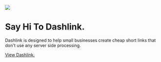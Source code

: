 <img src="https://lh4.googleusercontent.com/gUDO2p8Fv-cTr7XCOnBLByK1n6LpCAEsFI61dwJfOfnTJ7zzjt1fqptkaxcC8l0ybPJrIlfVQ7FVwJtukNyF=w1920-h937-rw">

# Say Hi To Dashlink.

Dashlink is designed to help small businesses create cheap short links that don't use any server side processing.

<a href="https://dashlink.co">View Dashlink.</a>
